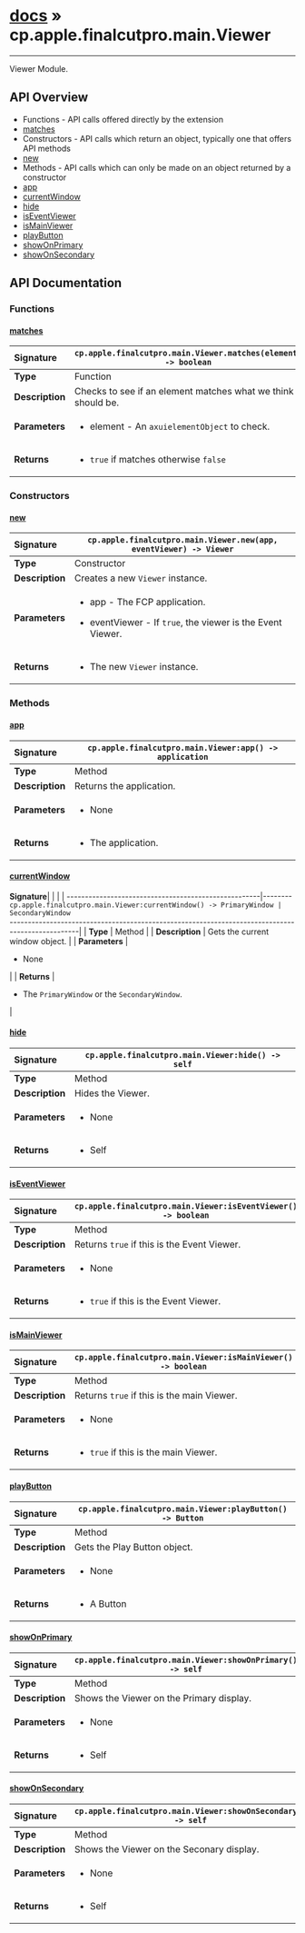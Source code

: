 # [docs](index.md) » cp.apple.finalcutpro.main.Viewer
---

Viewer Module.

## API Overview
* Functions - API calls offered directly by the extension
 * [matches](#matches)
* Constructors - API calls which return an object, typically one that offers API methods
 * [new](#new)
* Methods - API calls which can only be made on an object returned by a constructor
 * [app](#app)
 * [currentWindow](#currentwindow)
 * [hide](#hide)
 * [isEventViewer](#iseventviewer)
 * [isMainViewer](#ismainviewer)
 * [playButton](#playbutton)
 * [showOnPrimary](#showonprimary)
 * [showOnSecondary](#showonsecondary)

## API Documentation

### Functions

#### [matches](#matches)
| <span style="float: left;">**Signature**</span> | <span style="float: left;">`cp.apple.finalcutpro.main.Viewer.matches(element) -> boolean` </span>                                                          |
| -----------------------------------------------------|---------------------------------------------------------------------------------------------------------|
| **Type**                                             | Function                                                                                         |
| **Description**                                      | Checks to see if an element matches what we think it should be.                                                                                         |
| **Parameters**                                       | <ul><li>element - An <code>axuielementObject</code> to check.</li></ul>   |
| **Returns**                                          | <ul><li><code>true</code> if matches otherwise <code>false</code></li></ul>            |

### Constructors

#### [new](#new)
| <span style="float: left;">**Signature**</span> | <span style="float: left;">`cp.apple.finalcutpro.main.Viewer.new(app, eventViewer) -> Viewer` </span>                                                          |
| -----------------------------------------------------|---------------------------------------------------------------------------------------------------------|
| **Type**                                             | Constructor                                                                                         |
| **Description**                                      | Creates a new `Viewer` instance.                                                                                         |
| **Parameters**                                       | <ul><li>app           - The FCP application.</li></ul><ul><li>eventViewer   - If <code>true</code>, the viewer is the Event Viewer.</li></ul>   |
| **Returns**                                          | <ul><li>The new <code>Viewer</code> instance.</li></ul>            |

### Methods

#### [app](#app)
| <span style="float: left;">**Signature**</span> | <span style="float: left;">`cp.apple.finalcutpro.main.Viewer:app() -> application` </span>                                                          |
| -----------------------------------------------------|---------------------------------------------------------------------------------------------------------|
| **Type**                                             | Method                                                                                         |
| **Description**                                      | Returns the application.                                                                                         |
| **Parameters**                                       | <ul><li>None</li></ul>   |
| **Returns**                                          | <ul><li>The application.</li></ul>            |

#### [currentWindow](#currentwindow)
| <span style="float: left;">**Signature**</span> | <span style="float: left;">`cp.apple.finalcutpro.main.Viewer:currentWindow() -> PrimaryWindow | SecondaryWindow` </span>                                                          |
| -----------------------------------------------------|---------------------------------------------------------------------------------------------------------|
| **Type**                                             | Method                                                                                         |
| **Description**                                      | Gets the current window object.                                                                                         |
| **Parameters**                                       | <ul><li>None</li></ul>   |
| **Returns**                                          | <ul><li>The <code>PrimaryWindow</code> or the <code>SecondaryWindow</code>.</li></ul>            |

#### [hide](#hide)
| <span style="float: left;">**Signature**</span> | <span style="float: left;">`cp.apple.finalcutpro.main.Viewer:hide() -> self` </span>                                                          |
| -----------------------------------------------------|---------------------------------------------------------------------------------------------------------|
| **Type**                                             | Method                                                                                         |
| **Description**                                      | Hides the Viewer.                                                                                         |
| **Parameters**                                       | <ul><li>None</li></ul>   |
| **Returns**                                          | <ul><li>Self</li></ul>            |

#### [isEventViewer](#iseventviewer)
| <span style="float: left;">**Signature**</span> | <span style="float: left;">`cp.apple.finalcutpro.main.Viewer:isEventViewer() -> boolean` </span>                                                          |
| -----------------------------------------------------|---------------------------------------------------------------------------------------------------------|
| **Type**                                             | Method                                                                                         |
| **Description**                                      | Returns `true` if this is the Event Viewer.                                                                                         |
| **Parameters**                                       | <ul><li>None</li></ul>   |
| **Returns**                                          | <ul><li><code>true</code> if this is the Event Viewer.</li></ul>            |

#### [isMainViewer](#ismainviewer)
| <span style="float: left;">**Signature**</span> | <span style="float: left;">`cp.apple.finalcutpro.main.Viewer:isMainViewer() -> boolean` </span>                                                          |
| -----------------------------------------------------|---------------------------------------------------------------------------------------------------------|
| **Type**                                             | Method                                                                                         |
| **Description**                                      | Returns `true` if this is the main Viewer.                                                                                         |
| **Parameters**                                       | <ul><li>None</li></ul>   |
| **Returns**                                          | <ul><li><code>true</code> if this is the main Viewer.</li></ul>            |

#### [playButton](#playbutton)
| <span style="float: left;">**Signature**</span> | <span style="float: left;">`cp.apple.finalcutpro.main.Viewer:playButton() -> Button` </span>                                                          |
| -----------------------------------------------------|---------------------------------------------------------------------------------------------------------|
| **Type**                                             | Method                                                                                         |
| **Description**                                      | Gets the Play Button object.                                                                                         |
| **Parameters**                                       | <ul><li>None</li></ul>   |
| **Returns**                                          | <ul><li>A Button</li></ul>            |

#### [showOnPrimary](#showonprimary)
| <span style="float: left;">**Signature**</span> | <span style="float: left;">`cp.apple.finalcutpro.main.Viewer:showOnPrimary() -> self` </span>                                                          |
| -----------------------------------------------------|---------------------------------------------------------------------------------------------------------|
| **Type**                                             | Method                                                                                         |
| **Description**                                      | Shows the Viewer on the Primary display.                                                                                         |
| **Parameters**                                       | <ul><li>None</li></ul>   |
| **Returns**                                          | <ul><li>Self</li></ul>            |

#### [showOnSecondary](#showonsecondary)
| <span style="float: left;">**Signature**</span> | <span style="float: left;">`cp.apple.finalcutpro.main.Viewer:showOnSecondary() -> self` </span>                                                          |
| -----------------------------------------------------|---------------------------------------------------------------------------------------------------------|
| **Type**                                             | Method                                                                                         |
| **Description**                                      | Shows the Viewer on the Seconary display.                                                                                         |
| **Parameters**                                       | <ul><li>None</li></ul>   |
| **Returns**                                          | <ul><li>Self</li></ul>            |

